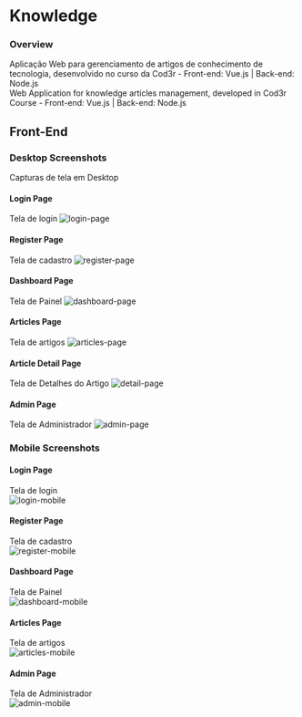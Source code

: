 # Knowledge
### Overview
Aplicação Web para gerenciamento de artigos de conhecimento de tecnologia, desenvolvido no curso da Cod3r -  Front-end: Vue.js | Back-end: Node.js<br>
Web Application for knowledge articles management, developed in Cod3r Course - Front-end: Vue.js | Back-end: Node.js 

## Front-End
### Desktop Screenshots
Capturas de tela em Desktop
#### Login Page
Tela de login
![login-page](https://github.com/MicaelRiboura/knowledge/blob/master/images-screenshots/login-page.jpg)
#### Register Page
Tela de cadastro
![register-page](https://github.com/MicaelRiboura/knowledge/blob/master/images-screenshots/register-page.jpg)
#### Dashboard Page
Tela de Painel
![dashboard-page](https://github.com/MicaelRiboura/knowledge/blob/master/images-screenshots/dashboard-page.jpg)
#### Articles Page
Tela de artigos
![articles-page](https://github.com/MicaelRiboura/knowledge/blob/master/images-screenshots/articles-page.jpg)
#### Article Detail Page
Tela de Detalhes do Artigo
![detail-page](https://github.com/MicaelRiboura/knowledge/blob/master/images-screenshots/article-detail-page.jpg)
#### Admin Page
Tela de Administrador
![admin-page](https://github.com/MicaelRiboura/knowledge/blob/master/images-screenshots/admin-page.jpg)

### Mobile Screenshots
#### Login Page
Tela de login<br>
![login-mobile](https://github.com/MicaelRiboura/knowledge/blob/master/images-screenshots/login-mobile.jpg)
#### Register Page
Tela de cadastro<br>
![register-mobile](https://github.com/MicaelRiboura/knowledge/blob/master/images-screenshots/register-mobile.jpg)
#### Dashboard Page
Tela de Painel<br>
![dashboard-mobile](https://github.com/MicaelRiboura/knowledge/blob/master/images-screenshots/dashboard-mobile.jpg)
#### Articles Page
Tela de artigos<br>
![articles-mobile](https://github.com/MicaelRiboura/knowledge/blob/master/images-screenshots/articles-mobile.jpg)
#### Admin Page
Tela de Administrador<br>
![admin-mobile](https://github.com/MicaelRiboura/knowledge/blob/master/images-screenshots/admin-mobile.jpg)
